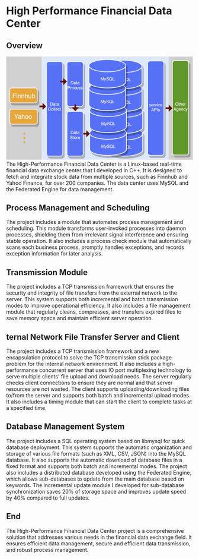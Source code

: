 # High Performance Financial Data Center #



## Overview ##
![Overview](pic02.jpg)
The High-Performance Financial Data Center is a Linux-based real-time financial data exchange center that I developed in C++. It is designed to fetch and integrate stock data from multiple sources, such as Finnhub and Yahoo Finance, for over 200 companies. The data center uses MySQL and the Federated Engine for data management.


## Process Management and Scheduling ##
The project includes a module that automates process management and scheduling. This module transforms user-invoked processes into daemon processes, shielding them from irrelevant signal interference and ensuring stable operation. It also includes a process check module that automatically scans each business process, promptly handles exceptions, and records exception information for later analysis.

## Transmission Module ##
The project includes a TCP transmission framework that ensures the security and integrity of file transfers from the external network to the server. This system supports both incremental and batch transmission modes to improve operational efficiency. It also includes a file management module that regularly cleans, compresses, and transfers expired files to save memory space and maintain efficient server operation.

## ternal Network File Transfer Server and Client ##
The project includes a TCP transmission framework and a new encapsulation protocol to solve the TCP transmission stick package problem for the internal network environment. It also includes a high-performance concurrent server that uses IO port multiplexing technology to serve multiple clients' file upload and download needs. The server regularly checks client connections to ensure they are normal and that server resources are not wasted. The client supports uploading/downloading files to/from the server and supports both batch and incremental upload modes. It also includes a timing module that can start the client to complete tasks at a specified time.

## Database Management System ##
The project includes a SQL operating system based on libmysql for quick database deployment. This system supports the automatic organization and storage of various file formats (such as XML, CSV, JSON) into the MySQL database. It also supports the automatic download of database files in a fixed format and supports both batch and incremental modes. The project also includes a distributed database developed using the Federated Engine, which allows sub-databases to update from the main database based on keywords. The incremental update module I developed for sub-database synchronization saves 20% of storage space and improves update speed by 40% compared to full updates.


## End ##
The High-Performance Financial Data Center project is a comprehensive solution that addresses various needs in the financial data exchange field. It ensures efficient data management, secure and efficient data transmission, and robust process management.
